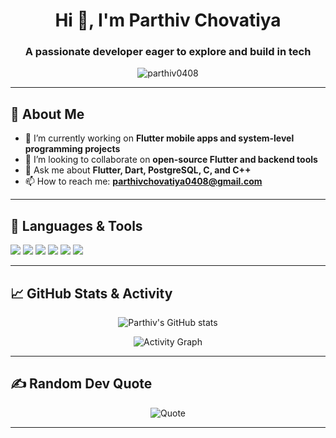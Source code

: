 <!---- 👋 Hi, I’m @PARTHIVCHOVATIYA
- 👀 I’m interested in ...
- 🌱 I’m currently learning ...
- 💞️ I’m looking to collaborate on ...
- 📫 How to reach me ...

-  <img src="https://komarev.com/ghpvc/?username=parthiv0408&label=Profile%20views&color=0e75b6&style=flat" alt="Parthiv" />
<div style="display: flex; justify-content: center; align-items: center; gap: 20px; margin-bottom: 20px;">
    <img src="https://github-readme-activity-graph.vercel.app/graph?username=parthiv0408&theme=xcode&hide_border=true" />
  </div> --->
<!--- <img src="https://github-readme-stats.vercel.app/api?username=parthiv0408&show_icons=true&theme=gruvbox&count_private=true" alt="xiaomingx's GitHub stats" style="max-width: 400px; border-radius: 8px; box-shadow: 0 2px 5px rgba(0, 0, 0, 0.1);"/>
--->
<!---
PARTHIVCHOVATIYA0408/PARTHIVCHOVATIYA0408 is a ✨ special ✨ repository because its `README.md` (this file) appears on your GitHub profile.
You can click the Preview link to take a look at your changes.
--->

<h1 align="center">Hi 👋, I'm Parthiv Chovatiya</h1>
<h3 align="center">A passionate developer eager to explore and build in tech</h3>

<p align="center">
  <img src="https://komarev.com/ghpvc/?username=parthiv0408&label=Profile%20views&color=0e75b6&style=flat" alt="parthiv0408" />
</p>

---

## 🧠 About Me

- 🔭 I’m currently working on **Flutter mobile apps and system-level programming projects**
- 👯 I’m looking to collaborate on **open-source Flutter and backend tools**
- 💬 Ask me about **Flutter, Dart, PostgreSQL, C, and C++**
- 📫 How to reach me: **parthivchovatiya0408@gmail.com**

---

## 🚀 Languages & Tools

<p align="left">
  <img src="https://img.shields.io/badge/C-00599C?style=for-the-badge&logo=c&logoColor=white"/>
  <img src="https://img.shields.io/badge/C++-00599C?style=for-the-badge&logo=c%2B%2B&logoColor=white"/>
  <img src="https://img.shields.io/badge/Dart-0175C2?style=for-the-badge&logo=dart&logoColor=white"/>
  <img src="https://img.shields.io/badge/Flutter-02569B?style=for-the-badge&logo=flutter&logoColor=white"/>
  <img src="https://img.shields.io/badge/PostgreSQL-336791?style=for-the-badge&logo=postgresql&logoColor=white"/>
  <img src="https://img.shields.io/badge/GitHub-100000?style=for-the-badge&logo=github&logoColor=white"/>
</p>

---

## 📈 GitHub Stats & Activity

<p align="center">
  <img src="https://github-readme-stats.vercel.app/api?username=parthiv0408&show_icons=true&theme=gruvbox&count_private=true" alt="Parthiv's GitHub stats" />
</p>

<!-- Add a contribution graph -->
<p align="center">
  <img src="https://github-readme-activity-graph.vercel.app/graph?username=parthiv0408&theme=xcode&hide_border=true" alt="Activity Graph">
</p>

---

## ✍️ Random Dev Quote

<p align="center">
  <img src="https://quotes-github-readme.vercel.app/api?type=horizontal&theme=tokyonight" alt="Quote">
</p>

---

